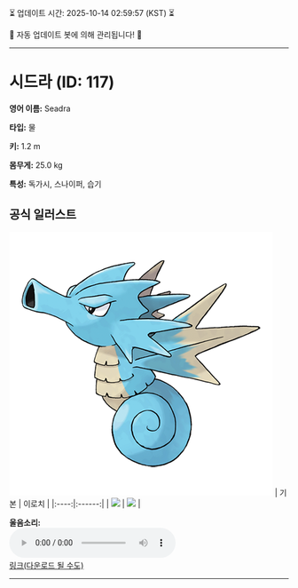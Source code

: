 
⏳ 업데이트 시간: 2025-10-14 02:59:57 (KST) ⏳

🤖 자동 업데이트 봇에 의해 관리됩니다! 🤖

---

# 시드라 (ID: 117)
**영어 이름:** Seadra

**타입:** 물

**키:** 1.2 m

**몸무게:** 25.0 kg

**특성:** 독가시, 스나이퍼, 습기

## 공식 일러스트
![](https://raw.githubusercontent.com/PokeAPI/sprites/master/sprites/pokemon/other/official-artwork/117.png)
| 기본 | 이로치 |
|:----:|:------:|
| <img src="http://play.pokemonshowdown.com/sprites/ani/seadra.gif" width="200"> | <img src="http://play.pokemonshowdown.com/sprites/ani-shiny/seadra.gif" width="200"> |

**울음소리:**<br><audio controls src="https://raw.githubusercontent.com/PokeAPI/cries/main/cries/pokemon/latest/117.ogg"></audio><br> [링크(다운로드 될 수도)](https://raw.githubusercontent.com/PokeAPI/cries/main/cries/pokemon/latest/117.ogg)


---
